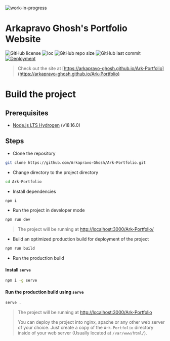 ![work-in-progress](https://img.shields.io/badge/Work%20In%20Progress-90ee90.svg)
# Arkapravo Ghosh's Portfolio Website
![GitHub license](https://img.shields.io/github/license/Arkapravo-Ghosh/Ark-Portfolio)
![loc](https://img.shields.io/endpoint?url=https://gist.githubusercontent.com/Arkapravo-Ghosh/9a1184af0894a8b86cc3fdf0c8f82195/raw/loc.json)
![GitHub repo size](https://img.shields.io/github/repo-size/Arkapravo-Ghosh/Ark-Portfolio)
![GitHub last commit](https://img.shields.io/github/last-commit/Arkapravo-Ghosh/Ark-Portfolio)\
[![Deployment](https://github.com/Arkapravo-Ghosh/Ark-Portfolio/actions/workflows/main.yml/badge.svg)](https://github.com/Arkapravo-Ghosh/Ark-Portfolio/actions/workflows/main.yml)
> Check out the site at [https://arkapravo-ghosh.github.io/Ark-Portfolio](https://arkapravo-ghosh.github.io/Ark-Portfolio)
# Build the project
## Prerequisites
- [Node.js LTS Hydrogen](https://nodejs.org/en/) (v18.16.0)
## Steps
- Clone the repository
```bash
git clone https://github.com/Arkapravo-Ghosh/Ark-Portfolio.git
```
- Change directory to the project directory
```bash
cd Ark-Portfolio
```
- Install dependencies
```bash
npm i
```
- Run the project in developer mode
```bash
npm run dev
```
> The project will be running at [http://localhost:3000/Ark-Portfolio/](http://localhost:3000/Ark-Portfolio/)
- Build an optimized production build for deployment of the project
```bash
npm run build
```
- Run the production build
#### Install `serve`
```bash
npm i -g serve
```
#### Run the production build using `serve`
```bash
serve .
```
> The project will be running at [http://localhost:3000/Ark-Portfolio](http://localhost:3000/Ark-Portfolio)
>
> You can deploy the project into nginx, apache or any other web server of your choice. Just create a copy of the `Ark-Portfolio` directory inside  of your web server (Usually located at `/var/www/html/`).
